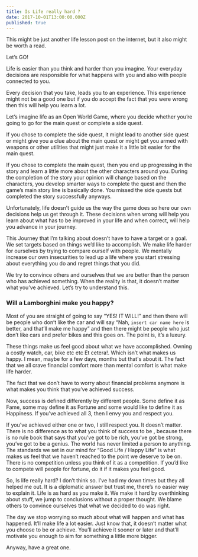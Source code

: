 ```yaml
---
title: Is Life really hard ?
date: 2017-10-01T13:00:00.000Z
published: true
---
```



This might be just another life lesson post on the internet, but it also might be worth a read. 

Let’s GO!

Life is easier than you think and harder than you imagine. Your everyday decisions are responsible for what happens with you and also with people connected to you.

Every decision that you take, leads you to an experience. This experience might not be a good one but if you do accept the fact that you were wrong then this will help you learn a lot.

Let’s imagine life as an Open World Game, where you decide whether you’re going to go for the main quest or complete a side quest.

If you chose to complete the side quest, it might lead to another side quest or might give you a clue about the main quest or might get you armed with weapons or other utilities that might just make it a little bit easier for the main quest.

If you chose to complete the main quest, then you end up progressing in the story and learn a little more about the other characters around you. During the completion of the story your opinion will change based on the characters, you develop smarter ways to complete the quest and then the game’s main story line is basically done. You missed the side quests but completed the story successfully anyways.

Unfortunately, life doesn’t guide us the way the game does so here our own decisions help us get through it. These decisions when wrong will help you learn about what has to be improved in your life and when correct, will help you advance in your journey.

This Journey that I’m talking about doesn’t have to have a target or a goal. We set targets based on things we’d like to accomplish. We make life harder for ourselves by trying to compare ourself with people. We mentally increase our own insecurities to lead up a life where you start stressing about everything you do and regret things that you did.

We try to convince others and ourselves that we are better than the person who has achieved something. When the reality is that, it doesn’t matter what you’ve achieved. Let’s try to understand this.

### Will a Lamborghini make you happy?

Most of you are straight of going to say “YES! IT WILL!” and then there will be people who don’t like the car and will say “Nah, `insert car name here` is better, and that’ll make me happy” and then there might be people who just don’t like cars and prefer bikes and this goes on. The point is, it’s a luxury.

These things make us feel good about what we have accomplished. Owning a costly watch, car, bike etc etc Et cetera!. Which isn’t what makes us happy. I mean, maybe for a few days, months but that's about it. The fact that we all crave financial comfort more than mental comfort is what make life harder.

The fact that we don’t have to worry about financial problems anymore is what makes you think that you’ve achieved success. 

Now, success is defined differently by different people. Some define it as Fame, some may define it as Fortune and some would like to define it as Happiness. If you’ve achieved all 3, then I envy you and respect you.

If you’ve achieved either one or two, I still respect you. It doesn’t matter.
There is no difference as to what you think of success to be , because there is no rule book that says that you’ve got to be rich, you’ve got be strong, you’ve got to be a genius. The world has never limited a person to anything. The standards we set in our mind for “Good Life / Happy Life” is what makes us feel that we haven’t reached to the point we deserve to be on. There is no competition unless you think of it as a competition. If you’d like to compete will people for fortune, do it if it makes you feel good.

So, Is life really hard? I don’t think so. I’ve had my down times but they all helped me out. It is a diplomatic answer but trust me, there’s no easier way to explain it. Life is as hard as you make it.
We make it hard by overthinking about stuff, we jump to conclusions without a proper thought. We blame others to convince ourselves that what we decided to do was right.

The day we stop worrying so much about what will happen and what has happened. It’ll make life a lot easier. Just know that, it doesn’t matter what you choose to be or achieve. You’ll achieve it sooner or later and that’ll motivate you enough to aim for something a little more bigger.

Anyway, have a great one.
